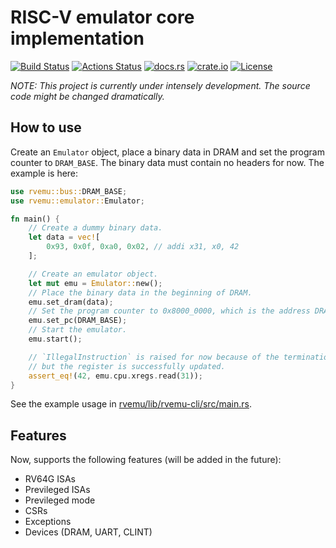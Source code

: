 # RISC-V emulator core implementation
[![Build Status](https://travis-ci.com/d0iasm/rvemu.svg?branch=master)](https://travis-ci.com/d0iasm/rvemu)
[![Actions Status](https://github.com/d0iasm/rvemu/workflows/CI/badge.svg)](https://github.com/d0iasm/rvemu/actions)
[![docs.rs](https://docs.rs/rvemu/badge.svg)](https://docs.rs/rvemu)
[![crate.io](https://img.shields.io/crates/v/rvemu.svg)](https://crates.io/crates/rvemu)
[![License](https://img.shields.io/badge/license-MIT-blue.svg)](https://raw.githubusercontent.com/d0iasm/rvemu/master/LICENSE)

*NOTE: This project is currently under intensely development. The source code
might be changed dramatically.*

## How to use
Create an `Emulator` object, place a binary data in DRAM and set the program counter to
`DRAM_BASE`. The binary data must contain no headers for now. The example is here:
```rust
use rvemu::bus::DRAM_BASE;
use rvemu::emulator::Emulator;

fn main() {
    // Create a dummy binary data.
    let data = vec![
        0x93, 0x0f, 0xa0, 0x02, // addi x31, x0, 42
    ];

    // Create an emulator object.
    let mut emu = Emulator::new();
    // Place the binary data in the beginning of DRAM.
    emu.set_dram(data);
    // Set the program counter to 0x8000_0000, which is the address DRAM starts.
    emu.set_pc(DRAM_BASE);
    // Start the emulator.
    emu.start();

    // `IllegalInstruction` is raised for now because of the termination condition of the emulator,
    // but the register is successfully updated.
    assert_eq!(42, emu.cpu.xregs.read(31));
}
```

See the example usage in
[rvemu/lib/rvemu-cli/src/main.rs](https://github.com/d0iasm/rvemu/blob/master/lib/rvemu-cli/src/main.rs).

## Features
Now, supports the following features (will be added in the future):
- RV64G ISAs
- Previleged ISAs
- Previleged mode
- CSRs
- Exceptions
- Devices (DRAM, UART, CLINT)
